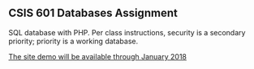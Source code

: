## CSIS 601 Databases Assignment

SQL database with PHP.
Per class instructions, security is a secondary priority; priority is a working database.

[The site demo will be available through January 2018](http://margem.sgedu.site/CSIS601/ "Donor Database")
